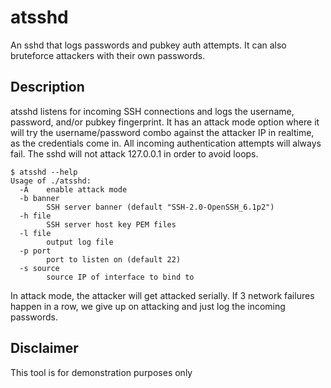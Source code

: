 # atsshd
An sshd that logs passwords and pubkey auth attempts.  It can also bruteforce attackers with their own passwords.

## Description
atsshd listens for incoming SSH connections and logs the username, password, and/or pubkey fingerprint.  It has an attack mode option where it will try the username/password combo against the attacker IP in realtime, as the credentials come in.  All incoming authentication attempts will always fail.  The sshd will not attack 127.0.0.1 in order to avoid loops.

```console
$ atsshd --help
Usage of ./atsshd:
  -A	enable attack mode
  -b banner
    	SSH server banner (default "SSH-2.0-OpenSSH_6.1p2")
  -h file
    	SSH server host key PEM files
  -l file
    	output log file
  -p port
    	port to listen on (default 22)
  -s source
    	source IP of interface to bind to
```

In attack mode, the attacker will get attacked serially.  If 3 network failures happen in a row, we give up on attacking and just log the incoming passwords.

## Disclaimer
This tool is for demonstration purposes only
